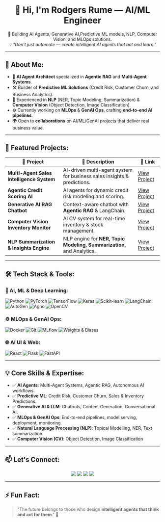 <h1 align="center">👋 Hi, I'm Rodgers Rume — AI/ML Engineer</h1>

<p align="center">
  🚀 Building AI Agents, Generative AI,Predictive ML models,  NLP, Computer Vision, and MLOps solutions.<br>
  <em>💡 "Don’t just automate — create intelligent AI agents that act and learn."</em>
</p>

---

## 🌌 About Me:

- 🤖 **AI Agent Architect** specialized in **Agentic RAG** and **Multi-Agent Systems**.
- 🛠️ Builder of **Predictive ML Solutions** (Credit Risk, Customer Churn, and Business Analytics).
- 🧠 Experienced in **NLP** (NER, Topic Modeling, Summarization) & **Computer Vision** (Object Detection, Image Classification).
- ⚙️ Currently working on **MLOps** & **GenAI Ops**, crafting **end-to-end AI pipelines**.
- 🌍 Open to **collaborations** on AI/ML/GenAI projects that deliver real business value.
  
        
---

## 🚀 Featured Projects:

| 🧠 Project                                      | 🚀 Description                                                            | 🔗 Link                                                      |
|-------------------------------------------------|--------------------------------------------------------------------------|-------------------------------------------------------------|
| **Multi-Agent Sales Intelligence System**       | AI-driven multi-agent system for business sales insights & predictions.  | [View Project](https://github.com/Rume15/sales-intelligence) |
| **Agentic Credit Scoring AI**                   | AI agents for dynamic credit risk modeling and scoring.                   | [View Project](https://github.com/Rume15/credit-agents) |
| **Generative AI RAG Chatbot**                   | Context-aware chatbot with **Agentic RAG** & LangChain.                   | [View Project](https://github.com/Rume15/genai-chatbot) |
| **Computer Vision Inventory Monitor**           | AI CV system for real-time inventory & stock management.                  | [View Project](https://github.com/Rume15/cv-inventory) |
| **NLP Summarization & Insights Engine**         | NLP engine for **NER, Topic Modeling, Summarization**, and Analytics.    | [View Project](https://github.com/Rume15/nlp-engine) |

---

## 🛠️ Tech Stack & Tools:

### 🧠 AI, ML & Deep Learning:
![Python](https://img.shields.io/badge/Python-3776AB?style=for-the-badge&logo=python&logoColor=white)
![PyTorch](https://img.shields.io/badge/PyTorch-EE4C2C?style=for-the-badge&logo=pytorch&logoColor=white)
![TensorFlow](https://img.shields.io/badge/TensorFlow-FF6F00?style=for-the-badge&logo=tensorflow&logoColor=white)
![Keras](https://img.shields.io/badge/Keras-D00000?style=for-the-badge&logo=keras&logoColor=white)
![Scikit-learn](https://img.shields.io/badge/Scikit--Learn-F7931E?style=for-the-badge&logo=scikit-learn&logoColor=white)
![LangChain](https://img.shields.io/badge/LangChain-3B3B3B?style=for-the-badge&logo=langchain&logoColor=white)
![AutoGen](https://img.shields.io/badge/AutoGen-3B3B3B?style=for-the-badge&logoColor=white)
![Agno](https://img.shields.io/badge/Agno_Framework-3B3B3B?style=for-the-badge&logoColor=white)
![OpenCV](https://img.shields.io/badge/OpenCV-5C3EE8?style=for-the-badge&logo=opencv&logoColor=white)

### ⚙️ MLOps & GenAI Ops:
![Docker](https://img.shields.io/badge/Docker-2496ED?style=for-the-badge&logo=docker&logoColor=white)
![Git](https://img.shields.io/badge/Git-F05032?style=for-the-badge&logo=git&logoColor=white)
![MLflow](https://img.shields.io/badge/MLflow-3B3B3B?style=for-the-badge&logo=mlflow&logoColor=white)
![Weights & Biases](https://img.shields.io/badge/W%26B-FFBE00?style=for-the-badge&logo=Weights%20%26%20Biases&logoColor=white)

### 🌐 AI UI & Web:
![React](https://img.shields.io/badge/React-61DAFB?style=for-the-badge&logo=react&logoColor=white)
![Flask](https://img.shields.io/badge/Flask-000000?style=for-the-badge&logo=flask&logoColor=white)
![FastAPI](https://img.shields.io/badge/FastAPI-009688?style=for-the-badge&logo=fastapi&logoColor=white)

---

## 💡 Core Skills & Expertise:

- ✅ **AI Agents**: Multi-Agent Systems, Agentic RAG, Autonomous AI workflows.
- ✅ **Predictive ML**: Credit Risk, Customer Churn, Sales & Inventory Predictions.
- ✅ **Generative AI & LLM**: Chatbots, Content Generation, Conversational AI.
- ✅ **MLOps & GenAI Ops**: End-to-end pipelines, model serving, deployment, monitoring.
- ✅ **Natural Language Processing (NLP)**: Topical Modelling, NER, Text summarization
- ✅ **Computer Vision (CV)**: Object Detection, Image Classification

---

## 📫 Let's Connect:

<p align="center">
  <a href="mailto:rumeotieno@gmail.com"><img src="https://img.shields.io/badge/Gmail-D14836?style=for-the-badge&logo=gmail&logoColor=white" /></a>
  <a href="https://linkedin.com/in/Rume15"><img src="https://img.shields.io/badge/LinkedIn-0077B5?style=for-the-badge&logo=linkedin&logoColor=white" /></a>
  <a href="https://twitter.com/Rume15"><img src="https://img.shields.io/badge/Twitter-1DA1F2?style=for-the-badge&logo=twitter&logoColor=white" /></a>
  <a href="https://github.com/Rume15"><img src="https://img.shields.io/badge/GitHub-181717?style=for-the-badge&logo=github&logoColor=white" /></a>
</p>

---

## ⚡ Fun Fact:
> "The future belongs to those who design **intelligent agents that think and act for them**." 🚀  
